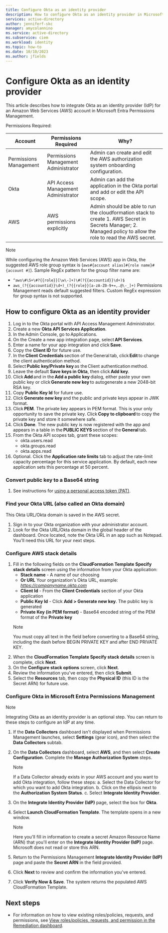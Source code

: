 ```yaml
---
title: Configure Okta as an identity provider
description: How to configure Okta as an identity provider in Microsoft Entra Permissions Management.
services: active-directory
author: jenniferf-skc
manager: amycolannino
ms.service: active-directory 
ms.subservice: ciem
ms.workload: identity
ms.topic: how-to
ms.date: 10/10/2023
ms.author: jfields
---
```


# Configure Okta as an identity provider

This article describes how to integrate Okta as an identity provider (IdP) for an Amazon Web Services (AWS) account in Microsoft Entra Permissions Management. 

Permissions Required:


| **Account**                  | **Permissions Required**                                         |**Why?**                   |
|-----------------------|-----------------------------------------------------|---------------------------------|
| Permissions Management   | Permissions Management Administrator     | Admin can create and edit the AWS authorization system onboarding configuration.   | 
| Okta                 | API Access Management Administrator     | Admin can add the application in the Okta portal and add or edit the API scope.    |
| AWS   | AWS permissions explicitly     |  Admin should be able to run the cloudformation stack to create  1. AWS Secret in Secrets Manager; 2. Managed policy to allow the role to read the AWS secret. | 

> [!NOTE]
> While configuring the Amazon Web Services (AWS) app in Okta, the suggested AWS role group syntax is (```aws#{account alias]#{role name}#{account #]```).
> Sample RegEx pattern for the group filter name are:
> - ```^aws\#\S+\#?{{role}}[\w\-]+)\#(?{{accountid}}\d+)$```
> - ```aws_(?{{accountid}}\d+)_(?{{role}}[a-zA-Z0-9+=,.@\-_]+)```
> Permissions Management reads default suggested filters. Custom RegEx expression for group syntax is not supported.

## How to configure Okta as an identity provider

1. Log in to the Okta portal with API Access Management Administrator. 
2. Create a new **Okta API Services Application**. 
3. In the Admin Console, go to Applications. 
4. On the Create a new app integration page, select **API Services**.
5. Enter a name for your app integration and click **Save**. 
6. Copy the **Client ID** for future use.  
7. In the **Client Credentials** section of the General tab, click **Edit** to change the client authentication method. 
8. Select **Public key/Private key** as the Client authentication method. 
9. Leave the default **Save keys in Okta**, then click **Add key**. 
10. Click **Add** and in the **Add a public key** dialog, either paste your own public key or click **Generate new key** to autogenerate a new 2048-bit RSA key. 
11. Copy **Public Key Id** for future use.  
12. Click **Generate new key** and the public and private keys appear in JWK format. 
13. Click **PEM**. The private key appears in PEM format. 
    This is your only opportunity to save the private key. Click **Copy to clipboard** to copy the private key and store it somewhere safe. 
14. Click **Done**. The new public key is now registered with the app and appears in a table in the **PUBLIC KEYS** section of the **General** tab. 
15. From the Okta API scopes tab, grant these scopes:
    - okta.users.read
    - okta.groups.read
    - okta.apps.read
16. Optional. Click the **Application rate limits** tab to adjust the rate-limit capacity percentage for this service application. By default, each new application sets this percentage at 50 percent. 

### Convert public key to a Base64 string

1. See instructions for [using a personal access token (PAT)](https://go.microsoft.com/fwlink/?linkid=2249174).

### Find your Okta URL (also called an Okta domain)

This Okta URL/Okta domain is saved in the AWS secret.

1. Sign in to your Okta organization with your administrator account.
2. Look for the Okta URL/Okta domain in the global header of the dashboard. 
Once located, note the Okta URL in an app such as Notepad. You'll need this URL for your next steps. 

### Configure AWS stack details

1. Fill in the following fields on the **CloudFormation Template Specify stack details** screen using the information from your Okta application:
    - **Stack name** - A name of our choosing
    - **Or URL** Your organization's Okta URL, example: *https://companyname.okta.com*
    - **Client Id** - From the **Client Credentials** section of your Okta application
    - **Public Key Id** - Click **Add > Generate new key**. The public key is generated 
    - **Private Key (in PEM format)** - Base64 encoded string of the PEM format of the **Private key**
     > [!NOTE]
     > You must copy all text in the field before converting to a Base64 string, including the dash before BEGIN PRIVATE KEY and after END PRIVATE KEY.
2. When the **CloudFormation Template Specify stack details** screen is complete, click **Next**.
3. On the **Configure stack options** screen, click **Next**.
4. Review the information you've entered, then click **Submit**.
5. Select the **Resources** tab, then copy the **Physical ID** (this ID is the Secret ARN) for future use.

### Configure Okta in Microsoft Entra Permissions Management

> [!NOTE]
> Integrating Okta as an identity provider is an optional step. You can return to these steps to configure an IdP at any time. 

1. If the **Data Collectors** dashboard isn't displayed when Permissions Management launches, select **Settings** (gear icon), and then select the **Data Collectors** subtab.
2. On the **Data Collectors** dashboard, select **AWS**, and then select **Create Configuration**.
    Complete the **Manage Authorization System** steps.
    > [!NOTE]
    > If a Data Collector already exists in your AWS account and you want to add Okta integration, follow these steps:
    >  a. Select the Data Collector for which you want to add Okta integration.
    >  b. Click on the ellipsis next to the **Authorization System Status**.
    >  c. Select **Integrate Identity Provider**.

3. On the **Integrate Identity Provider (IdP)** page, select the box for **Okta**.
4. Select **Launch CloudFormation Template**. The template opens in a new window.
   > [!NOTE]
   > Here you'll fill in information to create a secret Amazon Resource Name (ARN) that you'll enter on the **Integrate Identity Provider (IdP)** page. Microsoft does not read or store this ARN.
5. Return to the Permissions Management **Integrate Identity Provider (IdP)** page and paste the **Secret ARN** in the field provided.
6. Click **Next** to review and confirm the information you've entered.
7. Click **Verify Now & Save**.
   The system returns the populated AWS CloudFormation Template. 

## Next steps

- For information on how to view existing roles/policies, requests, and permissions, see [View roles/policies, requests, and permission in the Remediation dashboard](ui-remediation.md).
